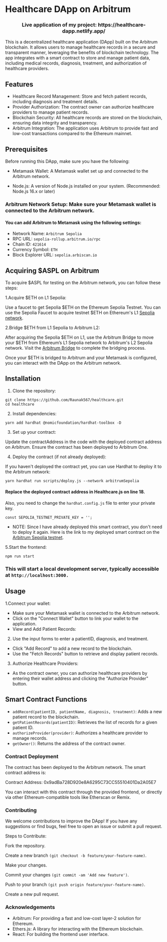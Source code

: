 # Healthcare DApp on Arbitrum

<h3 align="center"> Live application of my project: https://healthcare-dapp.netlify.app/ </h3>

This is a decentralized healthcare application (DApp) built on the Arbitrum blockchain. It allows users to manage healthcare records in a secure and transparent manner, leveraging the benefits of blockchain technology. The app integrates with a smart contract to store and manage patient data, including medical records, diagnosis, treatment, and authorization of healthcare providers.

## Features

* Healthcare Record Management: Store and fetch patient records, including diagnosis and treatment details.
* Provider Authorization: The contract owner can authorize healthcare providers to manage patient records.
* Blockchain Security: All healthcare records are stored on the blockchain, ensuring data integrity and transparency.
* Arbitrum Integration: The application uses Arbitrum to provide fast and low-cost transactions compared to the Ethereum mainnet.

## Prerequisites

Before running this DApp, make sure you have the following:

* Metamask Wallet: A Metamask wallet set up and connected to the Arbitrum network.

* Node.js: A version of Node.js installed on your system. (Recommended: Node.js 16.x or later)

### Arbitrum Network Setup: Make sure your Metamask wallet is connected to the Arbitrum network. 
#### You can add Arbitrum to Metamask using the following settings:
* Network Name: ```Arbitrum Sepolia```
* RPC URL: ```sepolia-rollup.arbitrum.io/rpc```
* Chain ID: ```421614```
* Currency Symbol: ```ETH```
* Block Explorer URL: ```sepolia.arbiscan.io```

## Acquiring $ASPL on Arbitrum
To acquire $ASPL for testing on the Arbitrum network, you can follow these steps:

1.Acquire $ETH on L1 Sepolia:

Use a faucet to get Sepolia $ETH on the Ethereum Sepolia Testnet. You can use the Sepolia Faucet to acquire testnet $ETH on Ethereum's L1 [Sepolia network](https://cloud.google.com/application/web3/faucet/ethereum/sepolia).

2.Bridge $ETH from L1 Sepolia to Arbitrum L2:

After acquiring the Sepolia $ETH on L1, use the Arbitrum Bridge to move your $ETH from Ethereum’s L1 Sepolia network to Arbitrum's L2 Sepolia network.
Visit the [Arbitrum Bridge](https://bridge.arbitrum.io/) to complete the bridging process.

Once your $ETH is bridged to Arbitrum and your Metamask is configured, you can interact with the DApp on the Arbitrum network.

## Installation
1. Clone the repository:
```
git clone https://github.com/Raunak567/healthcare.git
cd healthcare
```
2. Install dependencies:
```
yarn add hardhat @nomicfoundation/hardhat-toolbox -D
```
3. Set up your contract:

Update the contractAddress in the code with the deployed contract address on Arbitrum. Ensure the contract has been deployed to Arbitrum One.

4. Deploy the contract (if not already deployed):

If you haven't deployed the contract yet, you can use Hardhat to deploy it to the Arbitrum network:
```
yarn hardhat run scripts/deploy.js --network arbitrumSepolia
```
#### Replace the deployed contract address in Healthcare.js on line 18.

Also, you need to change the ```hardhat.config.js``` file to enter your private key.
```
const SEPOLIA_TESTNET_PRIVATE_KEY = '';
```

* NOTE: Since I have already deployed this smart contract, you don't need to deploy it again. Here is the link to my deployed smart contract on the [Arbitrum Sepolia testnet](https://sepolia.arbiscan.io/address/0x9adBa728D920e8A6295C73CC55510401Da2A05E7).

5.Start the frontend:
```
npm run start
```
### This will start a local development server, typically accessible at ```http://localhost:3000.```

## Usage

1.Connect your wallet:

* Make sure your Metamask wallet is connected to the Arbitrum network.
* Click on the "Connect Wallet" button to link your wallet to the application.
* View and Add Patient Records:

2. Use the input forms to enter a patientID, diagnosis, and treatment.
* Click "Add Record" to add a new record to the blockchain.
* Use the "Fetch Records" button to retrieve and display patient records.

3. Authorize Healthcare Providers:

* As the contract owner, you can authorize healthcare providers by entering their wallet address and clicking the "Authorize Provider" button.
## Smart Contract Functions
* ```addRecord(patientID, patientName, diagnosis, treatment)```: Adds a new patient record to the blockchain.
* ```getPatientRecords(patientID)```: Retrieves the list of records for a given patient ID.
* ```authorizeProvider(provider)```: Authorizes a healthcare provider to manage records.
* ```getOwner()```: Returns the address of the contract owner.

### Contract Deployment
The contract has been deployed to the Arbitrum network. The smart contract address is:

Contract Address: 0x9adBa728D920e8A6295C73CC55510401Da2A05E7

You can interact with this contract through the provided frontend, or directly via other Ethereum-compatible tools like Etherscan or Remix.

### Contributing
We welcome contributions to improve the DApp! If you have any suggestions or find bugs, feel free to open an issue or submit a pull request.

Steps to Contribute:

Fork the repository.

Create a new branch ```(git checkout -b feature/your-feature-name)```.

Make your changes.

Commit your changes ```(git commit -am 'Add new feature')```.

Push to your branch ```(git push origin feature/your-feature-name)```.

Create a new pull request.

### Acknowledgements
* Arbitrum: For providing a fast and low-cost layer-2 solution for Ethereum.
* Ethers.js: A library for interacting with the Ethereum blockchain.
* React: For building the frontend user interface.
